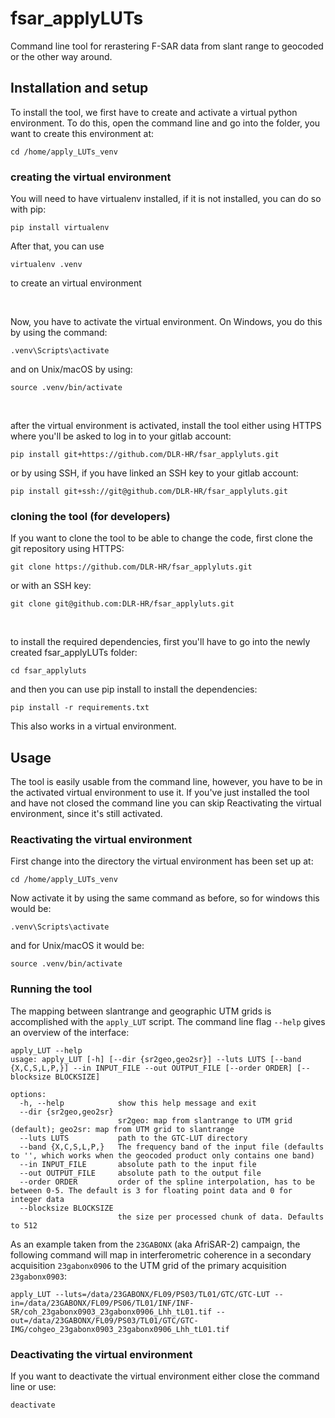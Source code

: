 # fsar_applyLUTs
Command line tool for rerastering F-SAR data from slant range to geocoded or the other way around.

## Installation and setup
To install the tool, we first have to create and activate a virtual python environment.
To do this, open the command line and go into the folder, you want to create this environment at:
```shell
cd /home/apply_LUTs_venv
```

### creating the virtual environment

You will need to have virtualenv installed, if it is not installed, you can do so with pip:
```shell
pip install virtualenv
```
After that, you can use
```shell
virtualenv .venv
```
to create an virtual environment

<br>

Now, you have to activate the virtual environment. On Windows, you do this by using the command:
```shell
.venv\Scripts\activate
```
and on Unix/macOS by using:
```shell
source .venv/bin/activate
```

<br>

after the virtual environment is activated, install the tool either using HTTPS where you'll
be asked to log in to your gitlab account:
```shell
pip install git+https://github.com/DLR-HR/fsar_applyluts.git
```
or by using SSH, if you have linked an SSH key to your gitlab account:
```shell
pip install git+ssh://git@github.com/DLR-HR/fsar_applyluts.git
```

### cloning the tool (for developers)
If you want to clone the tool to be able to change the code, first clone the git repository
using HTTPS:
```shell
git clone https://github.com/DLR-HR/fsar_applyluts.git
```
or with an SSH key:
```shell
git clone git@github.com:DLR-HR/fsar_applyluts.git
```

<br>

to install the required dependencies, first you'll have to go into the newly created fsar_applyLUTs
folder:
```shell
cd fsar_applyluts
```
and then you can use pip install to install the dependencies:
```shell
pip install -r requirements.txt
```
This also works in a virtual environment.

## Usage
The tool is easily usable from the command line, however, you have to be in the activated
virtual environment to use it. If you've just installed the tool and have not closed the command
line you can skip Reactivating the virtual environment, since it's still activated.

### Reactivating the virtual environment 
First change into the directory
the virtual environment has been set up at:
```shell
cd /home/apply_LUTs_venv
```
Now activate it by using the same command as before, so for windows this would be:
```shell
.venv\Scripts\activate
```
and for Unix/macOS it would be:
```shell
source .venv/bin/activate
```

### Running the tool

The mapping between slantrange and geographic UTM grids is accomplished with the `apply_LUT` script. The command line flag `--help` gives an overview of the interface:

```shell
apply_LUT --help
usage: apply_LUT [-h] [--dir {sr2geo,geo2sr}] --luts LUTS [--band {X,C,S,L,P,}] --in INPUT_FILE --out OUTPUT_FILE [--order ORDER] [--blocksize BLOCKSIZE]

options:
  -h, --help            show this help message and exit
  --dir {sr2geo,geo2sr}
                        sr2geo: map from slantrange to UTM grid (default); geo2sr: map from UTM grid to slantrange
  --luts LUTS           path to the GTC-LUT directory
  --band {X,C,S,L,P,}   The frequency band of the input file (defaults to '', which works when the geocoded product only contains one band)
  --in INPUT_FILE       absolute path to the input file
  --out OUTPUT_FILE     absolute path to the output file
  --order ORDER         order of the spline interpolation, has to be between 0-5. The default is 3 for floating point data and 0 for integer data
  --blocksize BLOCKSIZE
                        the size per processed chunk of data. Defaults to 512
```

As an example taken from the `23GABONX` (aka AfriSAR-2) campaign, the following command will map in interferometric coherence in a secondary acquisition `23gabonx0906` 
to the UTM grid of the primary acquisition `23gabonx0903`:

```shell
apply_LUT --luts=/data/23GABONX/FL09/PS03/TL01/GTC/GTC-LUT --in=/data/23GABONX/FL09/PS06/TL01/INF/INF-SR/coh_23gabonx0903_23gabonx0906_Lhh_tL01.tif --out=/data/23GABONX/FL09/PS03/TL01/GTC/GTC-IMG/cohgeo_23gabonx0903_23gabonx0906_Lhh_tL01.tif
```

### Deactivating the virtual environment
If you want to deactivate the virtual environment either close the command line or use:
```shell
deactivate
```
